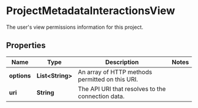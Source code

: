 

# ProjectMetadataInteractionsView

The user's view permissions information for this project.

## Properties

| Name | Type | Description | Notes |
|------------ | ------------- | ------------- | -------------|
|**options** | **List&lt;String&gt;** | An array of HTTP methods permitted on this URI. |  |
|**uri** | **String** | The API URI that resolves to the connection data. |  |



